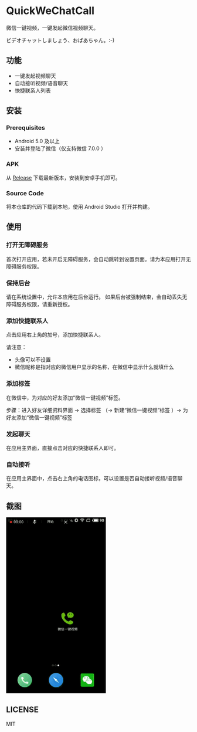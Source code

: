 # QuickWeChatCall
微信一键视频，一键发起微信视频聊天。

ビデオチャットしましょう、おばあちゃん。:-)

## 功能
- 一键发起视频聊天
- 自动接听视频/语音聊天
- 快捷联系人列表

## 安装
### Prerequisites
- Android 5.0 及以上
- 安装并登陆了微信（仅支持微信 7.0.0 ）

### APK
从 [Release](https://github.com/Andiedie/QuickWeChatCall/releases) 下载最新版本，安装到安卓手机即可。

### Source Code
将本仓库的代码下载到本地，使用 Android Studio 打开并构建。

## 使用
### 打开无障碍服务
首次打开应用，若未开启无障碍服务，会自动跳转到设置页面。请为本应用打开无障碍服务权限。

### 保持后台
请在系统设置中，允许本应用在后台运行。
如果后台被强制结束，会自动丢失无障碍服务权限，请重新授权。

### 添加快捷联系人
点击应用右上角的加号，添加快捷联系人。

请注意：
- 头像可以不设置
- 微信昵称是指对应的微信用户显示的名称，在微信中显示什么就填什么

### 添加标签
在微信中，为对应的好友添加“微信一键视频”标签。

步骤：进入好友详细资料界面 -> 选择标签 （-> 新建“微信一键视频”标签 ）-> 为好友添加“微信一键视频”标签

### 发起聊天
在应用主界面，直接点击对应的快捷联系人即可。

### 自动接听
在应用主界面中，点击右上角的电话图标，可以设置是否自动接听视频/语音聊天。

## 截图
![](https://github.com/Andiedie/QuickWeChatCall/blob/master/screenshot.gif)

## LICENSE
MIT
